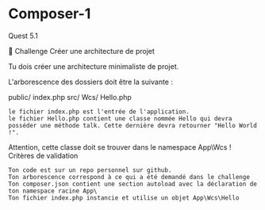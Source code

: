 # Composer-1
Quest 5.1

💪 Challenge
Créer une architecture de projet

Tu dois créer une architecture minimaliste de projet.

L'arborescence des dossiers doit être la suivante :

public/
    index.php
src/
    Wcs/
        Hello.php

    le fichier index.php est l'entrée de l'application.
    le fichier Hello.php contient une classe nommée Hello qui devra posséder une méthode talk. Cette dernière devra retourner "Hello World !".

Attention, cette classe doit se trouver dans le namespace App\Wcs !
Critères de validation

    Ton code est sur un repo personnel sur github.
    Ton arborescence correspond à ce qui a été demandé dans le challenge
    Ton composer.json contient une section autoload avec la déclaration de ton namespace racine App\
    Ton fichier index.php instancie et utilise un objet App\Wcs\Hello
